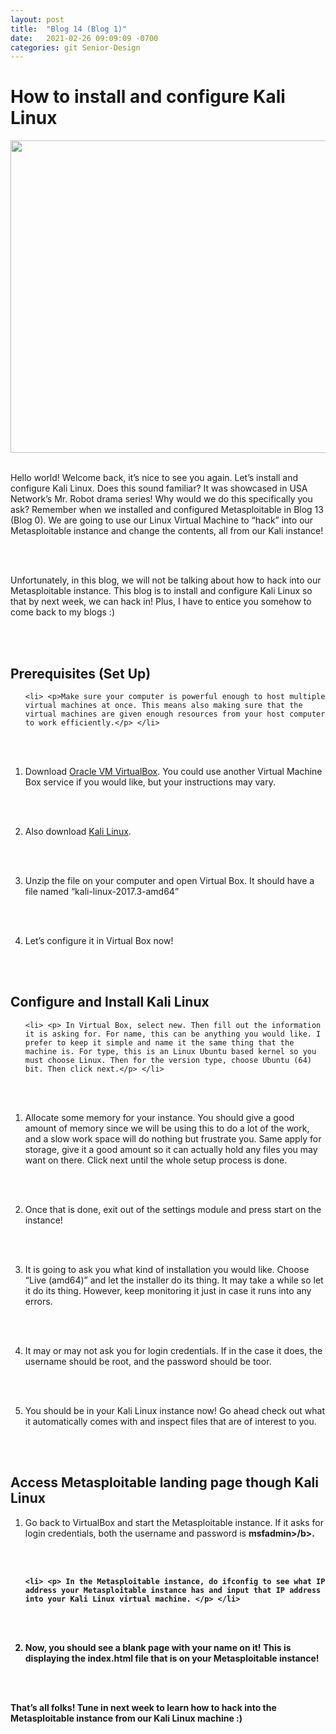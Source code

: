 ```yaml
---
layout: post
title:  "Blog 14 (Blog 1)"
date:   2021-02-26 09:09:09 -0700
categories: git Senior-Design
---
```


<html>
<style>

body {
background-image: url("https://images.unsplash.com/photo-1502239608882-93b729c6af43?ixlib=rb-1.2.1&ixid=eyJhcHBfaWQiOjEyMDd9&w=1000&q=80");
background-size: cover;
background-color:#C0C0C0;
}
html, body, h1, h2, h3, h4, h5, h6, p {
color:white;
}

</style>

<h1> How to install and configure Kali Linux</h1>

<center> <img src="https://i.ytimg.com/vi/tWzM1MZOhp4/maxresdefault.jpg" draggable="false" height="500" width="900"> </center> 

<br> 

<p>Hello world! Welcome back, it’s nice to see you again. Let’s install and configure Kali Linux. Does this sound familiar? It was showcased in USA Network’s Mr. Robot drama series! Why would we do this specifically you ask? Remember when we installed and configured Metasploitable in Blog 13 (Blog 0). We are going to use our Linux Virtual Machine to “hack” into our Metasploitable instance and change the contents, all from our Kali instance! </p>

<br> <br>
<p> Unfortunately, in this blog, we will not be talking about how to hack into our Metasploitable instance. This blog is to install and configure Kali Linux so that by next week, we can hack in! Plus, I have to entice you somehow to come back to my blogs :) </p>

<br> <br>

<h2> Prerequisites (Set Up) </h2>

 <ol type="1">
    
    <li> <p>Make sure your computer is powerful enough to host multiple virtual machines at once. This means also making sure that the virtual machines are given enough resources from your host computer to work efficiently.</p> </li>

<br> <br> 

 <li> <p>Download <a href="https://www.virtualbox.org/" target="_blank">Oracle VM VirtualBox</a>. You could use another Virtual Machine Box service if you would like, but your instructions may vary. </p> </li>

<br> <br> 

 <li> <p>Also download <a href="https://www.offensive-security.com/kali-linux-vm-vmware-virtualbox-image-download/" target="_blank">Kali Linux</a>.</p> </li>

<br> <br> 

 <li> <p>Unzip the file on your computer and open Virtual Box. It should have a file named “kali-linux-2017.3-amd64” </p> </li>

<br> <br> 

 <li> <p>Let’s configure it in Virtual Box now!</p> </li>

</ol>

<br> <br>

<h2> Configure and Install Kali Linux </h2>

 <ol type="1">
    
    <li> <p> In Virtual Box, select new. Then fill out the information it is asking for. For name, this can be anything you would like. I prefer to keep it simple and name it the same thing that the machine is. For type, this is an Linux Ubuntu based kernel so you must choose Linux. Then for the version type, choose Ubuntu (64) bit. Then click next.</p> </li>

<br> <br> 

 <li> <p>Allocate some memory for your instance. You should give a good amount of memory since we will be using this to do a lot of the work, and a slow work space will do nothing but frustrate you. Same apply for storage, give it a good amount so it can actually hold any files you may want on there. Click next until the whole setup process is done.  </p> </li>

<br> <br> 

<li> <p>Once that is done, exit out of the settings module and press start on the instance! </p> </li>

<br> <br> 

 <li> <p>It is going to ask you what kind of installation you would like. Choose “Live (amd64)” and let the installer do its thing. It may take a while so let it do its thing. However, keep monitoring it just in case it runs into any errors. </p> </li>

<br> <br> 

<li> <p>It may or may not ask you for login credentials. If in the case it does, the username should be root, and the password should be toor. </p> </li>

<br> <br> 

 <li> <p>You should be in your Kali Linux instance now! Go ahead check out what it automatically comes with and inspect files that are of interest to you. </p> </li>

</ol>

<br> <br>

<h2> Access Metasploitable landing page though Kali Linux</h2>

 <ol type="1">
    
<li> <p>Go back to VirtualBox and start the Metasploitable instance. If it asks for login credentials, both the username and password is <b>msfadmin>/b>. </p> </li>
<br> <br>

    <li> <p> In the Metasploitable instance, do ifconfig to see what IP address your Metasploitable instance has and input that IP address into your Kali Linux virtual machine. </p> </li>

<br> <br>

<li> <p> Now, you  should see a blank page with your name on it! This is displaying the index.html file that is on your Metasploitable instance!</p> </li>

</ol>

<br> <br>

<p> That’s all folks! Tune in next week to learn how to hack into the Metasploitable instance from our Kali Linux machine :) </p>

</html> 


